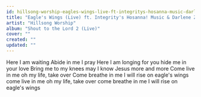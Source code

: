 ```yaml
---
id: hillsong-worship-eagles-wings-live-ft-integritys-hosanna-music-darlene-zschech
title: "Eagle's Wings (Live) ft. Integrity's Hosanna! Music & Darlene Zschech"
artist: "Hillsong Worship"
album: "Shout to the Lord 2 (Live)"
cover: ""
created: ""
updated: ""
---
```


Here I am waiting
Abide in me I pray
Here I am longing
for you
hide me in your love
Bring me to my knees
may I know Jesus
more and more
Come live in me
oh my life, take over
Come breathe in me
I will rise on eagle's wings
come live in me
oh my life, take over
come breathe in me
I will rise on eagle's wings